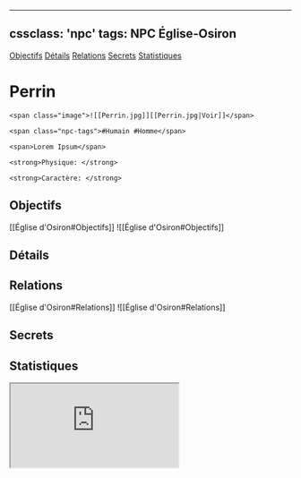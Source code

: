 
---
cssclass: 'npc'
tags: NPC Église-Osiron
---
<span class="nav">[Objectifs](#Objectifs) [Détails](#Détails)  [Relations](#Relations) [Secrets](#Secrets) [Statistiques](#Statistiques)</span>

# Perrin
```ad-desc
<span class="image">![[Perrin.jpg]][[Perrin.jpg|Voir]]</span>

<span class="npc-tags">#Humain #Homme</span>

<span>Lorem Ipsum</span>

<strong>Physique: </strong>

<strong>Caractère: </strong>
```

## Objectifs
<span class="tab">[[Église d'Osiron#Objectifs]]</span>
<span class="embed-section tab">![[Église d'Osiron#Objectifs]]</span>

## Détails

## Relations
<span class="tab">[[Église d'Osiron#Relations]]</span>
<span class="embed-section tab">![[Église d'Osiron#Relations]]</span>

## Secrets

## Statistiques
<iframe class="embedded-statblock" src="https://pathfinderdashboard.com/Creatures/Class/champion 2.html"></iframe>